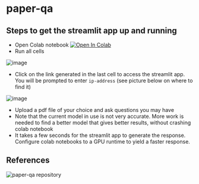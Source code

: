 # paper-qa 

## Steps to get the streamlit app up and running
- Open Colab notebook [![Open In Colab](https://colab.research.google.com/assets/colab-badge.svg)](https://colab.research.google.com/drive/1nEQmJ_mubz--Ttaj_1S2Yh0cnQqS3A5U?usp=sharing)
- Run all cells


![image](https://github.com/shoebNTU/paper-qa/assets/27325112/25646d30-f369-42d4-8af4-ab106c1f694c)

- Click on the link generated in the last cell to access the streamlit app. You will be prompted to enter `ip-address` (see picture below on where to find it)

![image](https://github.com/shoebNTU/paper-qa/assets/27325112/0a5bbe2f-6fe3-4870-8065-55ede13e57ae)
- Upload a pdf file of your choice and ask questions you may have
- Note that the current model in use is not very accurate. More work is needed to find a better model that gives better results, without crashing colab notebook
- It takes a few seconds for the streamlit app to generate the response. Configure colab notebooks to a GPU runtime to yield a faster response.

## References
![paper-qa repository](https://github.com/whitead/paper-qa)
